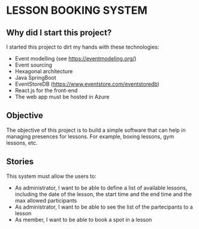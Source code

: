 # LESSON BOOKING SYSTEM

## Why did I start this project?
I started this project to dirt my hands with these technologies:

* Event modelling (see https://eventmodeling.org/)
* Event sourcing
* Hexagonal architecture
* Java SpringBoot
* EventStoreDB (https://www.eventstore.com/eventstoredb)
* React.js for the front-end
* The web app must be hosted in Azure

## Objective
The objective of this project is to build a simple software that can help in managing presences for lessons. For example, boxing lessons, gym lessons, etc.

## Stories
This system must allow the users to:

* As administrator, 
    I want to be able to define a list of available lessons, including the date of the lesson, the start time and the end time and the max allowed participants
* As administrator,
    I want to be able to see the list of the partecipants to a lesson
* As member,
    I want to be able to book a spot in a lesson
